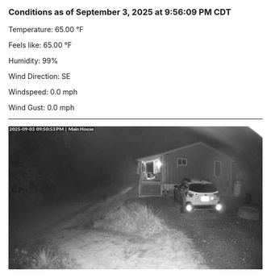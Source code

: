 ### Conditions as of September 3, 2025 at 9:56:09 PM CDT 

Temperature: 65.00 &deg;F

Feels like: 65.00 &deg;F

Humidity: 99%

Wind Direction: SE

Windspeed: 0.0 mph

Wind Gust: 0.0 mph

---

<img src="./images/latest.jpeg"/>

